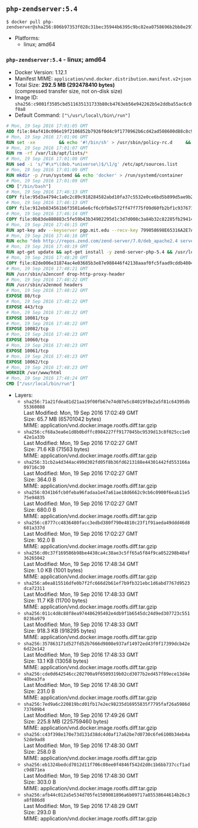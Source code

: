 ## `php-zendserver:5.4`

```console
$ docker pull php-zendserver@sha256:806b97353f028c31bec35944b6395c9bc82ea0758696b2bb8e29721c6fb09fc1
```

-	Platforms:
	-	linux; amd64

### `php-zendserver:5.4` - linux; amd64

-	Docker Version: 1.12.1
-	Manifest MIME: `application/vnd.docker.distribution.manifest.v2+json`
-	Total Size: **292.5 MB (292478410 bytes)**  
	(compressed transfer size, not on-disk size)
-	Image ID: `sha256:c9001f3505cbd511635131733b80cb4763eb56e942262b5e2ddba55ac6c0f0a8`
-	Default Command: `["\/usr\/local\/bin\/run"]`

```dockerfile
# Mon, 19 Sep 2016 17:01:05 GMT
ADD file:84af410c096e19f2106852b7926f0d4c9f1770962b6cd42ad508600d88c8c975 in / 
# Mon, 19 Sep 2016 17:01:06 GMT
RUN set -xe 		&& echo '#!/bin/sh' > /usr/sbin/policy-rc.d 	&& echo 'exit 101' >> /usr/sbin/policy-rc.d 	&& chmod +x /usr/sbin/policy-rc.d 		&& dpkg-divert --local --rename --add /sbin/initctl 	&& cp -a /usr/sbin/policy-rc.d /sbin/initctl 	&& sed -i 's/^exit.*/exit 0/' /sbin/initctl 		&& echo 'force-unsafe-io' > /etc/dpkg/dpkg.cfg.d/docker-apt-speedup 		&& echo 'DPkg::Post-Invoke { "rm -f /var/cache/apt/archives/*.deb /var/cache/apt/archives/partial/*.deb /var/cache/apt/*.bin || true"; };' > /etc/apt/apt.conf.d/docker-clean 	&& echo 'APT::Update::Post-Invoke { "rm -f /var/cache/apt/archives/*.deb /var/cache/apt/archives/partial/*.deb /var/cache/apt/*.bin || true"; };' >> /etc/apt/apt.conf.d/docker-clean 	&& echo 'Dir::Cache::pkgcache ""; Dir::Cache::srcpkgcache "";' >> /etc/apt/apt.conf.d/docker-clean 		&& echo 'Acquire::Languages "none";' > /etc/apt/apt.conf.d/docker-no-languages 		&& echo 'Acquire::GzipIndexes "true"; Acquire::CompressionTypes::Order:: "gz";' > /etc/apt/apt.conf.d/docker-gzip-indexes 		&& echo 'Apt::AutoRemove::SuggestsImportant "false";' > /etc/apt/apt.conf.d/docker-autoremove-suggests
# Mon, 19 Sep 2016 17:01:07 GMT
RUN rm -rf /var/lib/apt/lists/*
# Mon, 19 Sep 2016 17:01:08 GMT
RUN sed -i 's/^#\s*\(deb.*universe\)$/\1/g' /etc/apt/sources.list
# Mon, 19 Sep 2016 17:01:09 GMT
RUN mkdir -p /run/systemd && echo 'docker' > /run/systemd/container
# Mon, 19 Sep 2016 17:01:09 GMT
CMD ["/bin/bash"]
# Mon, 19 Sep 2016 17:46:13 GMT
COPY file:95d3a4794c1a0c2c89c918284582abd10fa37c5532e0ce6bd5b899d5ae9b2916 in /usr/local/bin/run 
# Mon, 19 Sep 2016 17:46:13 GMT
COPY file:912eb834561b6f3501a6e6cf6c0fb8e572ff47f775f09d60fb2bf1c9376719c6 in /usr/local/bin/nothing 
# Mon, 19 Sep 2016 17:46:14 GMT
COPY file:0b83de880883c5fe59b43b34902295d1c3d7d008c3a84b32c82285fb29414a96 in /usr/lib/x86_64-linux-gnu/ 
# Mon, 19 Sep 2016 17:46:15 GMT
RUN apt-key adv --keyserver pgp.mit.edu --recv-key 799058698E65316A2E7A4FF42EAE1437F7D2C623
# Mon, 19 Sep 2016 17:46:16 GMT
RUN echo "deb http://repos.zend.com/zend-server/7.0/deb_apache2.4 server non-free" >> /etc/apt/sources.list.d/zend-server.list
# Mon, 19 Sep 2016 17:48:19 GMT
RUN apt-get update && apt-get install -y zend-server-php-5.4 && /usr/local/zend/bin/zendctl.sh stop
# Mon, 19 Sep 2016 17:48:20 GMT
COPY file:82de006e31874ac4e03685b3e87e988446f42138aaaf0fc5faad9cddb48040ba in /etc/apache2/conf-available 
# Mon, 19 Sep 2016 17:48:21 GMT
RUN /usr/sbin/a2enconf drop-http-proxy-header
# Mon, 19 Sep 2016 17:48:22 GMT
RUN /usr/sbin/a2enmod headers
# Mon, 19 Sep 2016 17:48:22 GMT
EXPOSE 80/tcp
# Mon, 19 Sep 2016 17:48:22 GMT
EXPOSE 443/tcp
# Mon, 19 Sep 2016 17:48:22 GMT
EXPOSE 10081/tcp
# Mon, 19 Sep 2016 17:48:22 GMT
EXPOSE 10082/tcp
# Mon, 19 Sep 2016 17:48:23 GMT
EXPOSE 10060/tcp
# Mon, 19 Sep 2016 17:48:23 GMT
EXPOSE 10061/tcp
# Mon, 19 Sep 2016 17:48:23 GMT
EXPOSE 10062/tcp
# Mon, 19 Sep 2016 17:48:23 GMT
WORKDIR /var/www/html
# Mon, 19 Sep 2016 17:48:24 GMT
CMD ["/usr/local/bin/run"]
```

-	Layers:
	-	`sha256:71a21fdea81d21aa19f00fb67e74d07e5c84019f8e2a5f81c64395db55360088`  
		Last Modified: Mon, 19 Sep 2016 17:02:49 GMT  
		Size: 65.7 MB (65701042 bytes)  
		MIME: application/vnd.docker.image.rootfs.diff.tar.gzip
	-	`sha256:cf68a3ea6e1d8b0bdffc8984227ff9177045bc9539d13c8f025cc1e042e1a33b`  
		Last Modified: Mon, 19 Sep 2016 17:02:27 GMT  
		Size: 71.6 KB (71563 bytes)  
		MIME: application/vnd.docker.image.rootfs.diff.tar.gzip
	-	`sha256:31cb2a4d344ac499d302fd05f8b36fd6213188e44301442fd553166a09716c30`  
		Last Modified: Mon, 19 Sep 2016 17:02:27 GMT  
		Size: 364.0 B  
		MIME: application/vnd.docker.image.rootfs.diff.tar.gzip
	-	`sha256:0341b6fcb0feba96fadaa1e47a61ae18d6662c9cb6c0900f6eab11e575e94835`  
		Last Modified: Mon, 19 Sep 2016 17:02:27 GMT  
		Size: 680.0 B  
		MIME: application/vnd.docker.image.rootfs.diff.tar.gzip
	-	`sha256:c8777cc4836480facc3edbd380f790e4810c23f1f91aeda49ddd46d8681a337d`  
		Last Modified: Mon, 19 Sep 2016 17:02:27 GMT  
		Size: 162.0 B  
		MIME: application/vnd.docker.image.rootfs.diff.tar.gzip
	-	`sha256:d0c37f169586b98be4438ca4c38ae3c5ff65a5f84f9ca052298b40af36265042`  
		Last Modified: Mon, 19 Sep 2016 17:48:34 GMT  
		Size: 1.0 KB (1001 bytes)  
		MIME: application/vnd.docker.image.rootfs.diff.tar.gzip
	-	`sha256:a0ea815516dfe0b7f2fc666d2b61ef7b9fb321ebc1d6abd7767d9523dca72311`  
		Last Modified: Mon, 19 Sep 2016 17:48:33 GMT  
		Size: 11.7 KB (11700 bytes)  
		MIME: application/vnd.docker.image.rootfs.diff.tar.gzip
	-	`sha256:011c4d8c88f8ea974486295402e4db9f1b6545dc24d9ed307723c5510236a979`  
		Last Modified: Mon, 19 Sep 2016 17:48:33 GMT  
		Size: 918.3 KB (918295 bytes)  
		MIME: application/vnd.docker.image.rootfs.diff.tar.gzip
	-	`sha256:357863171d527fd52b7666d9808e937af14972ed43f0f17399dcb42e6d22e142`  
		Last Modified: Mon, 19 Sep 2016 17:48:33 GMT  
		Size: 13.1 KB (13058 bytes)  
		MIME: application/vnd.docker.image.rootfs.diff.tar.gzip
	-	`sha256:cde0d642546cc202700a9f6509319b02cd3077b2ed457f89ece13d4e48bea3fa`  
		Last Modified: Mon, 19 Sep 2016 17:48:30 GMT  
		Size: 231.0 B  
		MIME: application/vnd.docker.image.rootfs.diff.tar.gzip
	-	`sha256:7ed9a6c220819bcd01fb17e2ec98235d16955835f7795faf26a5986d737609b4`  
		Last Modified: Mon, 19 Sep 2016 17:49:26 GMT  
		Size: 225.8 MB (225759460 bytes)  
		MIME: application/vnd.docker.image.rootfs.diff.tar.gzip
	-	`sha256:c43f398e170e73d131d38dc4d0af17a62be7d0730c6fe6100b34eb4a52de9ad8`  
		Last Modified: Mon, 19 Sep 2016 17:48:30 GMT  
		Size: 258.0 B  
		MIME: application/vnd.docker.image.rootfs.diff.tar.gzip
	-	`sha256:eb1324bedcd7012d11f706c08ee0f4846f542d2d0c1b6bb737ccf1adc9d871ea`  
		Last Modified: Mon, 19 Sep 2016 17:48:30 GMT  
		Size: 303.0 B  
		MIME: application/vnd.docker.image.rootfs.diff.tar.gzip
	-	`sha256:afb44c012a5e534d705fe1589081896a6b09717a85538644614b26c3a8f886d8`  
		Last Modified: Mon, 19 Sep 2016 17:48:29 GMT  
		Size: 293.0 B  
		MIME: application/vnd.docker.image.rootfs.diff.tar.gzip
